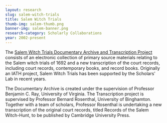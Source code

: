 ```yaml
---
layout: research
slug: salem-witch-trials
title: Salem Witch Trials
thumb-img: salem-thumb.png
banner-img: salem-banner.png
research-category: Scholarly Collaborations
year: 2002-present
---
```


The [Salem Witch Trials Documentary Archive and Transcription Project](http://salem.lib.virginia.edu/) consists of an electronic collection of primary source materials relating to the Salem witch trials of 1692 and a new transcription of the court records, including court records, contemporary books, and record books. Originally an IATH project, Salem Witch Trials has been supported by the Scholars' Lab in recent years.

The Documentary Archive is created under the supervision of Professor Benjamin C. Ray, University of Virginia. The Transcription project is supervised by Professor Bernard Rosenthal, University of Binghamton. Together with a team of scholars, Professor Rosenthal is undertaking a new transcription of the original court records, titled Records of the Salem Witch-Hunt, to be published by Cambridge University Press.

